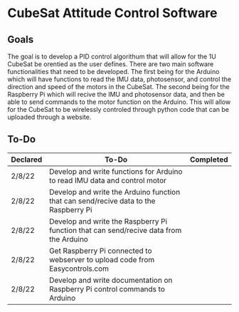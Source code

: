 # CubeSat Attitude Control Software 

## Goals
The goal is to develop a PID control algorithum that will allow for the 1U CubeSat be orentied as the user defines. There are two main software functionalities that need to be developed. The first being for the Arduino which will have functions to read the IMU data, photosensor, and control the direction and speed of the motors in the CubeSat. The second being for the Raspberry Pi which will recive the IMU and photosensor data, and then be able to send commands to the motor function on the Arduino. This will allow for the CubeSat to be wirelessly controled through python code that can be uploaded through a website.

## To-Do
| Declared | To-Do | Completed |
--- | --- | ---
| 2/8/22 | Develop and write functions for Arduino to read IMU data and control motor |
| 2/8/22 | Develop and write the Arduino function that can send/recive data to the Raspberry Pi |
| 2/8/22 | Develop and write the Raspberry Pi function that can send/recive data from the Arduino |
| 2/8/22 | Get Raspberry Pi connected to webserver to upload code from Easycontrols.com |
| 2/8/22 | Develop and write documentation on Raspberry Pi control commands to Arduino |